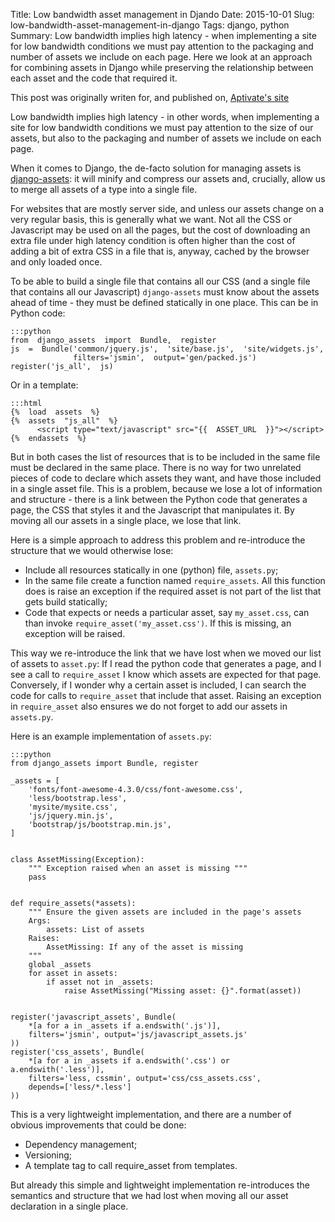 Title: Low bandwidth asset management in Djando
Date: 2015-10-01
Slug: low-bandwidth-asset-management-in-django
Tags: django, python
Summary: Low bandwidth implies high latency - when implementing a site for low bandwidth conditions we must pay attention to the packaging and number of assets we include on each page. Here we look at an approach for combining assets in Django while preserving the relationship between each asset and the code that required it.

<div class="note">This post was originally writen for, and published on, <a href="http://aptivate.org/en/blog/2015/10/01/low-bandwidth-asset-management-in-django/">Aptivate's site</a></div>

Low bandwidth implies high latency - in other words, when implementing a site for low bandwidth conditions we must pay attention to the size of our assets, but also to the packaging and number of assets we include on each page.

When it comes to Django, the de-facto solution for managing assets is [django-assets](https://django-assets.readthedocs.org/): it will minify and compress our assets and, crucially, allow us to merge all assets of a type into a single file.

For websites that are mostly server side, and unless our assets change on a very regular basis, this is generally what we want. Not all the CSS or Javascript may be used on all the pages, but the cost of downloading an extra file under high latency condition is often higher than the cost of adding a bit of extra CSS in a file that is, anyway, cached by the browser and only loaded once.

To be able to build a single file that contains all our CSS (and a single file that contains all our Javascript) `django-assets` must know about the assets ahead of time - they must be defined statically in one place. This can be in Python code:

    :::python
    from  django_assets  import  Bundle,  register
    js  =  Bundle('common/jquery.js',  'site/base.js',  'site/widgets.js',
                  filters='jsmin',  output='gen/packed.js')
    register('js_all',  js)

Or in a template:

    :::html
    {%  load  assets  %}
    {%  assets  "js_all"  %}
          <script type="text/javascript" src="{{  ASSET_URL  }}"></script>
    {%  endassets  %} 

But in both cases the list of resources that is to be included in the same file must be declared in the same place. There is no way for two unrelated pieces of code to declare which assets they want, and have those included in a single asset file. This is a problem, because we lose a lot of information and structure - there is a link between the Python code that generates a page, the CSS that styles it and the Javascript that manipulates it. By moving all our assets in a single place, we lose that link.

Here is a simple approach to address this problem and re-introduce the structure that we would otherwise lose:

* Include all resources statically in one (python) file, `assets.py`;
* In the same file create a function named `require_assets`. All this function does is raise an exception if the required asset is not part of the list that gets build statically;
* Code that expects or needs a particular asset, say `my_asset.css`, can than invoke `require_asset('my_asset.css')`. If this is missing, an exception will be raised.

This way we re-introduce the link that we have lost when we moved our list of assets to `asset.py`: If I read the python code that generates a page, and I see a call to `require_asset` I know which assets are expected for that page. Conversely, if I wonder why a certain asset is included, I can search the code for calls to `require_asset` that include that asset. Raising an exception in `require_asset` also ensures we do not forget to add our assets in `assets.py`.

Here is an example implementation of `assets.py`:

    :::python
    from django_assets import Bundle, register

    _assets = [
        'fonts/font-awesome-4.3.0/css/font-awesome.css',
        'less/bootstrap.less',
        'mysite/mysite.css',
        'js/jquery.min.js',
        'bootstrap/js/bootstrap.min.js',
    ]


    class AssetMissing(Exception):
        """ Exception raised when an asset is missing """
        pass


    def require_assets(*assets):
        """ Ensure the given assets are included in the page's assets
        Args:
            assets: List of assets
        Raises:
            AssetMissing: If any of the asset is missing
        """
        global _assets
        for asset in assets:
            if asset not in _assets:
                raise AssetMissing("Missing asset: {}".format(asset))


    register('javascript_assets', Bundle(
        *[a for a in _assets if a.endswith('.js')],
        filters='jsmin', output='js/javascript_assets.js'
    ))
    register('css_assets', Bundle(
        *[a for a in _assets if a.endswith('.css') or a.endswith('.less')],
        filters='less, cssmin', output='css/css_assets.css',
        depends=['less/*.less']
    ))

This is a very lightweight implementation, and there are a number of obvious improvements that could be done:

* Dependency management;
* Versioning;
* A template tag to call require_asset from templates.

But already this simple and lightweight implementation re-introduces the semantics and structure that we had lost when moving all our asset declaration in a single place.
